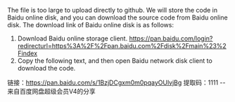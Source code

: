 The file is too large to upload directly to github. We will store the code in Baidu online disk, 
and you can download the source code from Baidu online disk. The download link of Baidu online disk is as follows:
1. Download Baidu online storage client.
   https://pan.baidu.com/login?redirecturl=https%3A%2F%2Fpan.baidu.com%2Fdisk%2Fmain%23%2Findex
2. Copy the following text, and then open Baidu network disk client to download the code.

链接：https://pan.baidu.com/s/1BzjDCgxm0m0pqayOUlvjBg
提取码：1111
--来自百度网盘超级会员V4的分享
